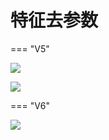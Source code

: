 # 特征去参数

=== "V5"

![](特征去参数\2022-10-11-12-03-55.png)

![](特征去参数\2022-10-11-12-04-03.png)

=== "V6"

![](特征去参数\2022-10-11-12-04-18.png)